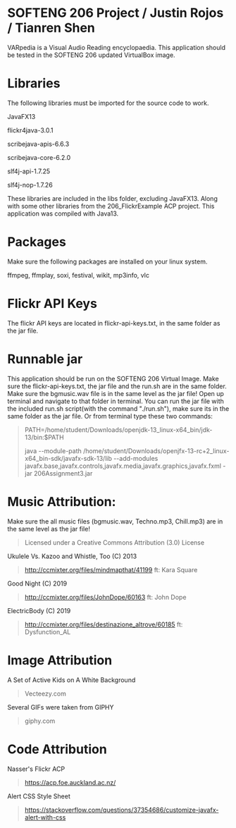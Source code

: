 # SOFTENG 206 Project / Justin Rojos / Tianren Shen
VARpedia is a Visual Audio Reading encyclopaedia.
This application should be tested in the SOFTENG 206 updated VirtualBox image.

# Libraries
The following libraries must be imported for the source code to work.

JavaFX13

flickr4java-3.0.1

scribejava-apis-6.6.3

scribejava-core-6.2.0

slf4j-api-1.7.25

slf4j-nop-1.7.26

These libraries are included in the libs folder, excluding JavaFX13. 
Along with some other libraries from the 206_FlickrExample ACP project.
This application was compiled with Java13.

# Packages
Make sure the following packages are installed on your linux system.

ffmpeg, ffmplay, soxi, festival, wikit, mp3info, vlc

# Flickr API Keys
The flickr API keys are located in flickr-api-keys.txt, in the same folder as the jar file.

# Runnable jar
This application should be run on the SOFTENG 206 Virtual Image.
Make sure the flickr-api-keys.txt, the jar file and the run.sh are in the same folder.
Make sure the bgmusic.wav file is in the same level as the jar file!
Open up terminal and navigate to that folder in terminal.
You can run the jar file with the included run.sh script(with the command "./run.sh"), make sure its in the same folder as the jar file.
Or from terminal type these two commands:
>PATH=/home/student/Downloads/openjdk-13_linux-x64_bin/jdk-13/bin:$PATH
>
>java --module-path /home/student/Downloads/openjfx-13-rc+2_linux-x64_bin-sdk/javafx-sdk-13/lib --add-modules javafx.base,javafx.controls,javafx.media,javafx.graphics,javafx.fxml -jar 206Assignment3.jar

# Music Attribution:
Make sure the all music files (bgmusic.wav, Techno.mp3, Chill.mp3) are in the same level as the jar file!

>Licensed under a Creative Commons Attribution (3.0) License

Ukulele Vs. Kazoo and Whistle, Too (C) 2013
>http://ccmixter.org/files/mindmapthat/41199 ft: Kara Square

Good Night (C) 2019
>http://ccmixter.org/files/JohnDope/60163 ft: John Dope

ElectricBody (C) 2019
>http://ccmixter.org/files/destinazione_altrove/60185 ft: Dysfunction_AL

# Image Attribution

A Set of Active Kids on A White Background
>Vecteezy.com

Several GIFs were taken from GIPHY
>giphy.com

# Code Attribution

Nasser's Flickr ACP
>https://acp.foe.auckland.ac.nz/

Alert CSS Style Sheet
>https://stackoverflow.com/questions/37354686/customize-javafx-alert-with-css

